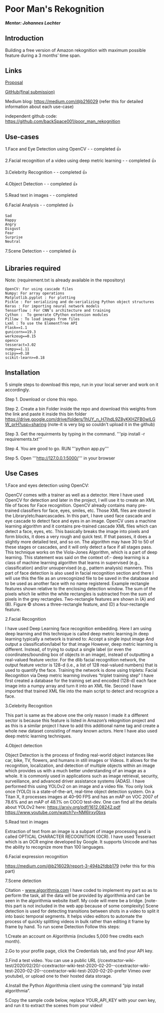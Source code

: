 
# Poor Man's Rekognition

##### Mentor: Johannes Lochter

## Introduction

Building a free version of Amazon rekognition with maximum possible feature during a 3 months’ time span.

## Links

[Proposal](https://docs.google.com/document/d/1NJ2kYp0x2z6yhXMzONDDjQqNDO8lVcgqHTNkCtvhqHY/edit?usp=sharing)

[GitHub(final submission)](https://github.com/backSpace001/PMR_WEB_APP1.0/tree/master)


Medium blog: https://medium.com/@b216029 (refer this for detailed information about each use-case) 

independent github code: https://github.com/backSpace001/poor_man_rekognition

 
## Use-cases

1.Face and Eye Detection using OpenCV - - completed 👍

2.Facial recognition of a video using deep metric learning - - completed 👍

3.Celebrity Recognition - - completed 👍

4.Object Detection - - completed 👍

5.Read text in images - - completed 

6.Facial Analysis - - completed 👍

    Sad
    Happy
    Angry
    Disgust
    Fear
    Surprise
    Neutral
    
7.Scene Detection - - completed 👍

## Libraries required 

Note: (requirement.txt is already available in the repository)


    OpenCV: For using cascade files
    Numpy: For array operations
    Matplotlib.pyplot : For plotting
    Pickle : For serializing and de-serializing Python object structures
    Keras : For importing neural network models 
    Tensorflow : For CNN’s architecture and training
    Cython :  To generate CPython extension modules
    Pillow : To load images from files
    Lxml : To use the ElementTree API
    Flask==1.1
    gunicorn==19.3
    werkzeug==0.15
    opencv
    tesseract=3.02
    numpy==1.11
    scipy==0.18
    scikit-learn>=0.18

## Installation

5 simple steps to download this repo, run in your local server and work on it accordingly.

Step 1. Download or clone this repo.

Step 2. Create a bin Folder inside the repo and download this weights from the link and paste it inside this bin folder https://drive.google.com/drive/folders/1hUY_n_H7jhdL9Z8yKKHZFB0wILGW_prH?usp=sharing (note-it is very big so couldn't upload it in the github)

Step 3. Get the requirments by typing in the command. '''pip install -r requirements.txt'''

Step 4. You are good to go. RUN '''python app.py'''

Step 5. Open '''http://127.0.0.1:5000/''' in your browser

## Use Cases

1.Face and eyes detection using OpenCV:

OpenCV comes with a trainer as well as a detector. Here I have used OpenCV for detection and later in the project, I will use it to create an XML file of faces for Face recognition. OpenCV already contains many pre-trained classifiers for face, eyes, smiles, etc. Those XML files are stored in the Library/etc/haarcascades. In this part, I have used face cascade and eye cascade to detect face and eyes in an image. OpenCV uses a machine learning algorithm and it contains pre-trained cascade XML files which can detect a face, eyes, etc. This basically breaks the image into pixels and form blocks, it does a very rough and quick test. If that passes, it does a slightly more detailed test, and so on. The algorithm may have 30 to 50 of these stages or cascades, and it will only detect a face if all stages pass. This technique works on the Viola-Jones Algorithm, which is a part of deep learning. This statement was said on the context of:- deep learning is a class of machine learning algorithm that learns in supervised (e.g., classification) and/or unsupervised (e.g., pattern analysis) manners. This part of face detection is also used in facial recognition section and there I will use this the file as an unrecognized file to be saved in the database and to be used as another face with no name registered.
Example rectangle features shown relative to the enclosing detection window. The sum of the pixels which lie within the white rectangles is subtracted from the sum of pixels in the grey rectangles. Two-rectangle features are shown in (A) and (B). Figure © shows a three-rectangle feature, and (D) a four-rectangle feature.

2.Facial Recognition

I have used Deep Learning face recognition embedding. Here I am using deep learning and this technique is called deep metric learning.In deep learning typically a network is trained to:
Accept a single input image
And output a classification/label for that image However, deep metric learning is different. Instead, of trying to output a single label (or even the coordinates/bounding box of objects in an image), instead of outputting a real-valued feature vector. For the dlib facial recognition network, the output feature vector is 128-d (i.e., a list of 128 real-valued numbers) that is used to quantify the face. Training the network is done using triplets: Facial Recognition via Deep metric learning involves “triplet training step”
I have first created a database for the training set and encoded (128-d) each face image into a numpy array and turn it into an XML file. Second I have imported that trained XML file into the main script to detect and recognize a face.

3.Celebrity Recognition

This part is same as the above one the only reason I made it a different sector is because this feature is listed in Amazon’s rekognition project and as this is a similar project I have to add this additional name tag and create a whole new dataset consisting of many known actors. Here I have also used deep metric learning techniques.

4.Object detection

Object Detection is the process of finding real-world object instances like car, bike, TV, flowers, and humans in still images or Videos. It allows for the recognition, localization, and detection of multiple objects within an image which provides us with a much better understanding of an image as a whole. It is commonly used in applications such as image retrieval, security, surveillance, and advanced driver assistance systems (ADAS). I have performed this using YOLOv2 on an image and a video file. You only look once (YOLO) is a state-of-the-art, real-time object detection system. On a Titan X, it processes images at 40–90 FPS and has an mAP on VOC 2007 of 78.6% and an mAP of 48.1% on COCO test-dev. One can find all the details about YOLOv2 here: https://arxiv.org/pdf/1612.08242.pdf https://www.youtube.com/watch?v=NM6lrxy0bxs

5.Read text in images

Extraction of text from an image is a subpart of image processing and is called OPTICAL CHARACTER RECOGNITION (OCR). I have used Tesseract which is an OCR engine developed by Google. It supports Unicode and has the ability to recognize more than 100 languages.

6.Facial expression recognition

https://medium.com/@b216029/report-3-494b2fdbb179 (refer this for this part)

7.Scene detection

Citation - www.algorithmia.com I have coded to implement my part so as to perform the task, all the data will be provided by algorithmia and can be seen in the algorithmia website itself. My code will mere be a bridge.
[note-this part is not included in the web app because of some complexity] Scene detection is used for detecting transitions between shots in a video to split it into basic temporal segments. It helps video editors to automate the process of quickly splitting videos in bulk rather than editing it frame by frame by hand. To run scene Detection Follow this steps:

1.Create an account on Algorithmia (includes 5,000 free credits each month).

2.Go to your profile page, click the Credentials tab, and find your API key.

3.Find a test video. You can use a public URL (/ccextractor-wiki-test/2020/02/20/-ccextractor-wiki-test-2020-02-20--ccextractor-wiki-test-2020-02-20--ccextractor-wiki-test-2020-02-20-prefer Vimeo over youtube), or upload one to their hosted data storage.

4.Install the Python Algorithmia client using the command “pip install algorithmia“.

5.Copy the sample code below, replace YOUR_API_KEY with your own key, and run it to extract the scenes from your video!


